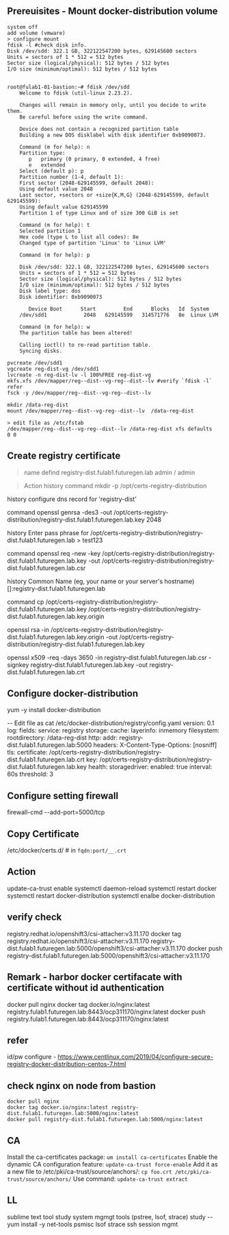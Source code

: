 ## Prereuisites - Mount docker-distribution volume
```
system off
add volume (vmware)
> configure mount
fdisk -l #check disk info.
Disk /dev/sdd: 322.1 GB, 322122547200 bytes, 629145600 sectors
Units = sectors of 1 * 512 = 512 bytes
Sector size (logical/physical): 512 bytes / 512 bytes
I/O size (minimum/optimal): 512 bytes / 512 bytes


root@fulab1-01-bastion:~# fdisk /dev/sdd
	Welcome to fdisk (util-linux 2.23.2).

	Changes will remain in memory only, until you decide to write them.
	Be careful before using the write command.

	Device does not contain a recognized partition table
	Building a new DOS disklabel with disk identifier 0xb9090073.

	Command (m for help): n
	Partition type:
	   p   primary (0 primary, 0 extended, 4 free)
	   e   extended
	Select (default p): p
	Partition number (1-4, default 1):
	First sector (2048-629145599, default 2048):
	Using default value 2048
	Last sector, +sectors or +size{K,M,G} (2048-629145599, default 629145599):
	Using default value 629145599
	Partition 1 of type Linux and of size 300 GiB is set

	Command (m for help): t
	Selected partition 1
	Hex code (type L to list all codes): 8e
	Changed type of partition 'Linux' to 'Linux LVM'

	Command (m for help): p

	Disk /dev/sdd: 322.1 GB, 322122547200 bytes, 629145600 sectors
	Units = sectors of 1 * 512 = 512 bytes
	Sector size (logical/physical): 512 bytes / 512 bytes
	I/O size (minimum/optimal): 512 bytes / 512 bytes
	Disk label type: dos
	Disk identifier: 0xb9090073

	   Device Boot      Start         End      Blocks   Id  System
	/dev/sdd1            2048   629145599   314571776   8e  Linux LVM

	Command (m for help): w
	The partition table has been altered!

	Calling ioctl() to re-read partition table.
	Syncing disks.

pvcreate /dev/sdd1
vgcreate reg-dist-vg /dev/sdd1
lvcreate -n reg-dist-lv -l 100%FREE reg-dist-vg
mkfs.xfs /dev/mapper/reg--dist--vg-reg--dist--lv #verify `fdisk -l` refer
fsck -y /dev/mapper/reg--dist--vg-reg--dist--lv   

mkdir /data-reg-dist
mount /dev/mapper/reg--dist--vg-reg--dist--lv  /data-reg-dist

> edit file as /etc/fstab
/dev/mapper/reg--dist--vg-reg--dist--lv /data-reg-dist xfs defaults     0 0
```

## Create registry certificate

> name defind
registry-dist.fulab1.futuregen.lab 
admin / admin

> Action history
command 
mkdir -p /opt/certs-registry-distribution

history
configure dns record for 'registry-dist'

command
openssl genrsa -des3 -out /opt/certs-registry-distribution/registry-dist.fulab1.futuregen.lab.key 2048

history
Enter pass phrase for /opt/certs-registry-distribution/registry-dist.fulab1.futuregen.lab > test123

command
openssl req -new -key /opt/certs-registry-distribution/registry-dist.fulab1.futuregen.lab.key -out /opt/certs-registry-distribution/registry-dist.fulab1.futuregen.lab.csr

history
Common Name (eg, your name or your server's hostname) []:registry-dist.fulab1.futuregen.lab

command
cp /opt/certs-registry-distribution/registry-dist.fulab1.futuregen.lab.key /opt/certs-registry-distribution/registry-dist.fulab1.futuregen.lab.key.origin

openssl rsa -in /opt/certs-registry-distribution/registry-dist.fulab1.futuregen.lab.key.origin -out /opt/certs-registry-distribution/registry-dist.fulab1.futuregen.lab.key

openssl x509 -req -days 3650 -in registry-dist.fulab1.futuregen.lab.csr -signkey registry-dist.fulab1.futuregen.lab.key -out registry-dist.fulab1.futuregen.lab.crt

## Configure docker-distribution

yum -y install docker-distribution

-- Edit file as cat /etc/docker-distribution/registry/config.yaml
version: 0.1
log:
  fields:
    service: registry
storage:
    cache:
        layerinfo: inmemory
    filesystem:
        rootdirectory: /data-reg-dist
http:
  addr: registry-dist.fulab1.futuregen.lab:5000
  headers:
    X-Content-Type-Options: [nosniff]
  tls:
    certificate: /opt/certs-registry-distribution/registry-dist.fulab1.futuregen.lab.crt
    key: /opt/certs-registry-distribution/registry-dist.fulab1.futuregen.lab.key
health:
  storagedriver:
    enabled: true
    interval: 60s
    threshold: 3

## Configure setting firewall
firewall-cmd --add-port=5000/tcp

## Copy Certificate
/etc/docker/certs.d/ # in `fqdn:port/__.crt`

## Action
update-ca-trust enable
systemctl daemon-reload
systemctl restart docker
systemctl restart docker-distribution
systemctl enalbe docker-distribution

## verify check
registry.redhat.io/openshift3/csi-attacher:v3.11.170
docker tag registry.redhat.io/openshift3/csi-attacher:v3.11.170 registry-dist.fulab1.futuregen.lab:5000/openshift3/csi-attacher:v3.11.170
docker push registry-dist.fulab1.futuregen.lab:5000/openshift3/csi-attacher:v3.11.170

## Remark - harbor docker certifacate with certificate without id authentication
docker pull nginx
docker tag docker.io/nginx:latest registry.fulab1.futuregen.lab:8443/ocp311170/nginx:latest
docker push registry.fulab1.futuregen.lab:8443/ocp311170/nginx:latest

## refer
id/pw configure - https://www.centlinux.com/2019/04/configure-secure-registry-docker-distribution-centos-7.html

## check nginx on node from bastion
```
docker pull nginx
docker tag docker.io/nginx:latest registry-dist.fulab1.futuregen.lab:5000/nginx:latest
docker pull registry-dist.fulab1.futuregen.lab:5000/nginx:latest
```

## CA
Install the ca-certificates package:
	`um install ca-certificates`
Enable the dynamic CA configuration feature:
	`update-ca-trust force-enable`
Add it as a new file to /etc/pki/ca-trust/source/anchors/:
	`cp foo.crt /etc/pki/ca-trust/source/anchors/`
Use command:
	`update-ca-trust extract`


## LL
sublime text tool study
system mgmgt tools (pstree, lsof, strace) study
-- yum install -y net-tools psmisc lsof strace
ssh session mgmt
